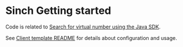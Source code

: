 # Sinch Getting started 

Code is related to [Search for virtual number using the Java SDK](https://developers.sinch.com/docs/numbers/getting-started/java-sdk/searchavailable).

See [Client template README](https://github.com/sinch/sinch-sdk-java-quickstart/blob/main/templates/client/README.md) for details about configuration and usage.
